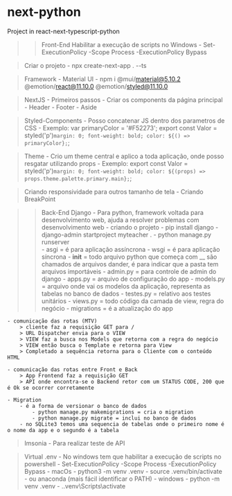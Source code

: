 # next-python
 Project in react-next-typescript-python

>> Front-End
> Habilitar a execução de scripts no Windows
    - Set-ExecutionPolicy -Scope Process -ExecutionPolicy Bypass
    
> Criar o projeto
    - npx create-next-app . --ts

> Framework
    - Material UI - npm i @mui/material@5.10.2 @emotion/react@11.10.0 @emotion/styled@11.10.0


> NextJS
    - Primeiros passos
    - Criar os components da página principal
        - Header
        - Footer
        - Aside
    
> Styled-Components
    - Posso concatenar JS dentro dos parametros de CSS
        - Exemplo:
            var primaryColor = '#F52273';
            export const Valor = styled('p')`
                    margin: 0;
                    font-weight: bold;
                    color: ${() => primaryColor};
            `;

> Theme
    - Crio um theme central e aplico a toda aplicação, onde posso resgatar utilizando props
        - Exemplo:
            export const Valor = styled('p')`
                margin: 0;
                font-weight: bold;
                color: ${(props) => props.theme.palette.primary.main};
            `;

> Criando responsividade para outros tamanho de tela
    - Criando BreakPoint


>> Back-End
> Django
    - Para python, framework voltada para desenvolvimento web, ajuda a resolver problemas com desenvolvimento web
    - criando o projeto
        - pip install django
        - django-admin startproject myteacher .
        - python manage.py runserver  
    - asgi = é para aplicação assíncrona
    - wsgi = é para aplicação síncrona
    - __init__ = todo arquivo python que começa com __ são chamados de arquivos dander, é para indicar que a pasta tem arquivos importáveis
    - admin.py = para controle de admin do django
    - apps.py = arquivo de configuração do app
    - models.py =  arquivo onde vai os modelos da aplicação, representa as tabelas no banco de dados
    - testes.py = relativo aos testes unitários
    - views.py = todo código da camada de view, regra do negócio
    - migrations = é a atualização do app

    - comunicação das rotas (MTV)
        > cliente faz a requisição GET para /
        > URL Dispatcher envia para o VIEW
        > VIEW faz a busca nos Models que retorna com a regra do negócio
        > VIEW então busca o Template e retorna para View
        > Completado a sequência retorna para o Cliente com o conteúdo HTML

    - comunicação das rotas entre Front e Back
        > App Frontend faz a requisição GET
        > API onde encontra-se o Backend retor com um STATUS CODE, 200 que é Ok se ocorrer corretamente

    - Migration
        - é a forma de versionar o banco de dados
            - python manage.py makemigrations = cria o migration
            - python manage.py migrate = inclui no banco de dados
        - no SQLite3 temos uma sequencia de tabelas onde o primeiro nome é o nome da app e o segundo é a tabela
        
> Imsonia 
    - Para realizar teste de API

> Virtual .env
    - No windows tem que habilitar a execução de scripts no powershell
        - Set-ExecutionPolicy -Scope Process -ExecutionPolicy Bypass
        - macOs
            - python3 -m venv .venv
            - source .venv/bin/activate
            - ou anaconda (mais fácil identificar o PATH)
        - windows
            - python -m venv .venv
            - .\.venv\Scripts\activate
